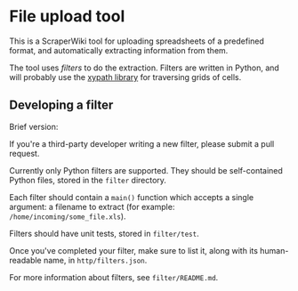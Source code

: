 # File upload tool

This is a ScraperWiki tool for uploading spreadsheets of a predefined format, and automatically extracting information from them.

The tool uses *filters* to do the extraction. Filters are written in Python, and will probably use the [xypath library](https://github.com/scraperwiki/xypath) for traversing grids of cells.

## Developing a filter

Brief version:

If you're a third-party developer writing a new filter, please
submit a pull request.

Currently only Python filters are supported. They should
be self-contained Python files, stored in the `filter`
directory.

Each filter should contain a `main()` function which
accepts a single argument: a filename to extract (for example:
`/home/incoming/some_file.xls`).

Filters should have unit tests, stored in `filter/test`.

Once you've completed your filter, make sure to list it,
along with its human-readable name, in `http/filters.json`.

For more information about filters, see `filter/README.md`.

